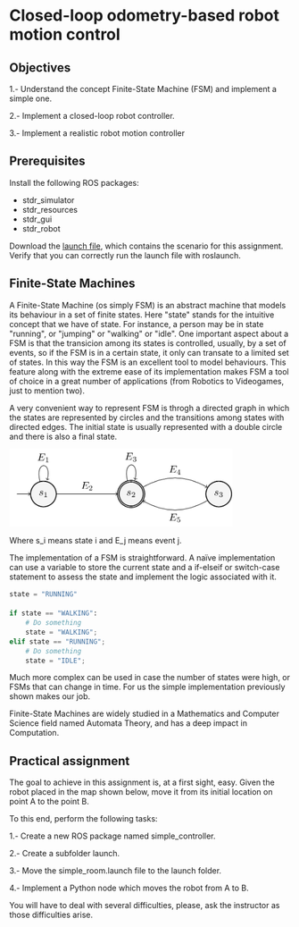 # Closed-loop odometry-based robot motion control

## Objectives

1.- Understand the concept Finite-State Machine (FSM) and implement a simple one.

2.- Implement a closed-loop robot controller.

3.- Implement a realistic robot motion controller

## Prerequisites

Install the following ROS packages:

* stdr_simulator
* stdr_resources
* stdr_gui
* stdr_robot

Download the [launch file](simple_room.launch), which contains the scenario for this assignment. Verify that you can correctly run the launch file with roslaunch.

## Finite-State Machines

A Finite-State Machine (os simply FSM) is an abstract machine that models its behaviour in a set of finite states. Here "state" stands for the intuitive concept that we have of state. For instance, a person may be in state "running", or "jumping" or "walking" or "idle". One important aspect about a FSM is that the transicion among its states is controlled, usually, by a set of events, so if the FSM is in a certain state, it only can transate to a limited set of states. In this way the FSM is an excellent tool to model behaviours. This feature along with the extreme ease of its implementation makes FSM a tool of choice in a great number of applications (from Robotics to Videogames, just to mention two).

A very convenient way to represent FSM is throgh a directed graph in which the states are represented by circles and the transitions among states with directed edges. The initial state is usually represented with a double circle and there is also a final state.

<img src="closed/fsmexample.png" alt="FSM example" width="400px"/>

Where s_i means state i and E_j means event j.

The implementation of a FSM is straightforward. A naïve implementation can use a variable to store the current state and a if-elseif or switch-case statement to assess the state and implement the logic associated with it. 

~~~Python
state = "RUNNING"

if state == "WALKING":
	# Do something
	state = "WALKING";
elif state == "RUNNING";
	# Do something
	state = "IDLE";
~~~

Much more complex can be used in case the number of states were high, or FSMs that can change in time. For us the simple implementation previously shown makes our job.

Finite-State Machines are widely studied in a Mathematics and Computer Science field named Automata Theory, and has a deep impact in Computation. 

## Practical assignment

The goal to achieve in this assignment is, at a first sight, easy. Given the robot placed in the map shown below, move it from its initial location on point A to the point B.

To this end, perform the following tasks:

1.- Create a new ROS package named simple_controller.

2.- Create a subfolder launch.

3.- Move the simple_room.launch file to the launch folder.

4.- Implement a Python node which moves the robot from A to B.

You will have to deal with several difficulties, please, ask the instructor as those difficulties arise.
